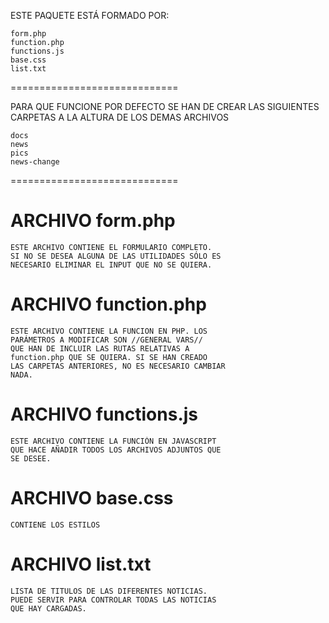 ESTE PAQUETE ESTÁ FORMADO POR:

	form.php
	function.php
	functions.js
	base.css
	list.txt

=============================

PARA QUE FUNCIONE POR DEFECTO SE HAN DE CREAR LAS
SIGUIENTES CARPETAS A LA ALTURA DE LOS DEMAS ARCHIVOS

	docs
	news
	pics
	news-change
	
=============================

ARCHIVO form.php
=

	ESTE ARCHIVO CONTIENE EL FORMULARIO COMPLETO.
	SI NO SE DESEA ALGUNA DE LAS UTILIDADES SÓLO ES
	NECESARIO ELIMINAR EL INPUT QUE NO SE QUIERA.
	
ARCHIVO function.php
=
	ESTE ARCHIVO CONTIENE LA FUNCION EN PHP. LOS
	PARÁMETROS A MODIFICAR SON //GENERAL VARS//
	QUE HAN DE INCLUIR LAS RUTAS RELATIVAS A
	function.php QUE SE QUIERA. SI SE HAN CREADO
	LAS CARPETAS ANTERIORES, NO ES NECESARIO CAMBIAR
	NADA.
	
ARCHIVO functions.js
=
	ESTE ARCHIVO CONTIENE LA FUNCIÓN EN JAVASCRIPT
	QUE HACE AÑADIR TODOS LOS ARCHIVOS ADJUNTOS QUE
	SE DESEE.
	
ARCHIVO base.css
=
	CONTIENE LOS ESTILOS
	
ARCHIVO list.txt
=
	LISTA DE TITULOS DE LAS DIFERENTES NOTICIAS.
	PUEDE SERVIR PARA CONTROLAR TODAS LAS NOTICIAS
	QUE HAY CARGADAS.
